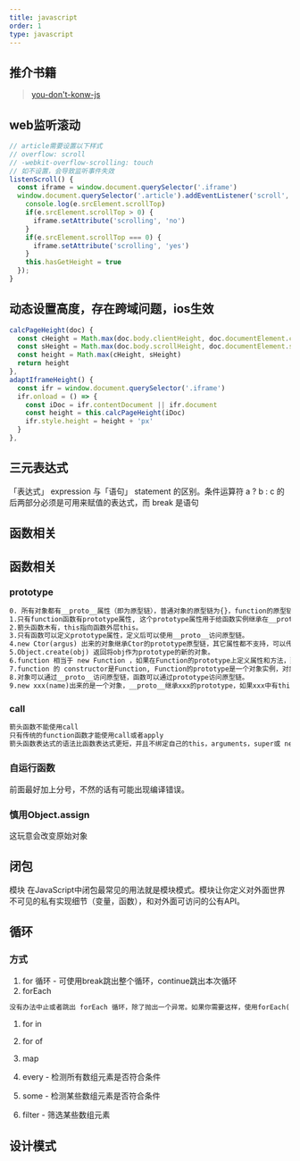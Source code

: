 ```yaml
---
title: javascript
order: 1
type: javascript
---
```


## 推介书籍

>[you-don't-konw-js](https://github.com/getify/You-Dont-Know-JS/blob/1ed-zh-CN/up%20%26%20going/ch3.md)

## web监听滚动

```js
// article需要设置以下样式
// overflow: scroll
// -webkit-overflow-scrolling: touch
// 如不设置，会导致监听事件失效
listenScroll() {
  const iframe = window.document.querySelector('.iframe')
  window.document.querySelector('.article').addEventListener('scroll', function (e) {
    console.log(e.srcElement.scrollTop)
    if(e.srcElement.scrollTop > 0) {
      iframe.setAttribute('scrolling', 'no')
    }
    if(e.srcElement.scrollTop === 0) {
      iframe.setAttribute('scrolling', 'yes')
    }
    this.hasGetHeight = true
  });
}
```

## 动态设置高度，存在跨域问题，ios生效

```js
calcPageHeight(doc) {
  const cHeight = Math.max(doc.body.clientHeight, doc.documentElement.clientHeight)
  const sHeight = Math.max(doc.body.scrollHeight, doc.documentElement.scrollHeight)
  const height = Math.max(cHeight, sHeight)
  return height
},
adaptIframeHeight() {
  const ifr = window.document.querySelector('.iframe')
  ifr.onload = () => {
    const iDoc = ifr.contentDocument || ifr.document
    const height = this.calcPageHeight(iDoc)
    ifr.style.height = height + 'px'
  }
},
```

## 三元表达式

「表达式」 expression 与「语句」 statement 的区别。条件运算符 a ? b : c 的后两部分必须是可用来赋值的表达式，而 break 是语句

## 函数相关

## 函数相关

### prototype

```txt
0. 所有对象都有__proto__属性（即为原型链），普通对象的原型链为{}，function的原型链为Function.prototype(即为普通对象)，new xxx() 产生的实例的原型链为xxx.prototype -> {} -> null。
1.只有function函数有prototype属性, 这个prototype属性用于给函数实例继承在__proto__上，function也有__proto__, 值是Funtion对象, this值取决于this绑定的四种规则。
2.箭头函数木有，this指向函数外层this。
3.只有函数可以定义prototype属性，定义后可以使用__proto__访问原型链。
4.new Ctor(argus) 出来的对象继承Ctor的prototype原型链，其它属性都不支持，可以传入参数给Ctor，然后使用this绑定值给new出来的新对象, 可以用this访问实例的原型链，一般在Ctor函数里面通过给this赋属性的方式初始化实例对象的常量或者方法，通过Ctor.prototype = xxx，初始化实例对象__proto__上的方法或者常量。
5.Object.create(obj) 返回将obj作为prototype的新的对象。
6.function 相当于 new Function ，如果在Function的prototype上定义属性和方法，那么所有function函数也可以访问这些属性和方法，其实Function相当于一个原始的构造函数，所有function实例的prototype都是Function的prototype。
7.function 的 constructor是Function, Function的prototype是一个对象实例，对象实例的__proto__是{}, {}的__proto__是null，null是最上层。
8.对象可以通过__proto__访问原型链，函数可以通过prototype访问原型链。
9.new xxx(name)出来的是一个对象，__proto__继承xxx的prototype，如果xxx中有this.name=name，name属性会直接作为实例的健值对，而不是继承在__proto__上。
```

### call

```txt
箭头函数不能使用call
只有传统的function函数才能使用call或者apply
箭头函数表达式的语法比函数表达式更短，并且不绑定自己的this，arguments，super或 new.target。这些函数表达式最适合用于非方法函数，并且它们不能用作构造函数。
```

### 自运行函数

前面最好加上分号，不然的话有可能出现编译错误。

### 慎用Object.assign

这玩意会改变原始对象

## 闭包

模块
在JavaScript中闭包最常见的用法就是模块模式。模块让你定义对外面世界不可见的私有实现细节（变量，函数），和对外面可访问的公有API。

## 循环

### 方式

1. for 循环 - 可使用break跳出整个循环，continue跳出本次循环
1. forEach

```txt
没有办法中止或者跳出 forEach 循环，除了抛出一个异常。如果你需要这样，使用forEach()方法是错误的，你可以用一个简单的循环作为替代。如果您正在测试一个数组里的元素是否符合某条件，且需要返回一个布尔值，那么可使用 Array.every 或 Array.some。如果可用，新方法 find() 或者findIndex() 也可被用于真值测试的提早终止。
```

1. for in

1. for of

1. map

1. every - 检测所有数组元素是否符合条件

1. some - 检测某些数组元素是否符合条件

1. filter - 筛选某些数组元素

## 设计模式